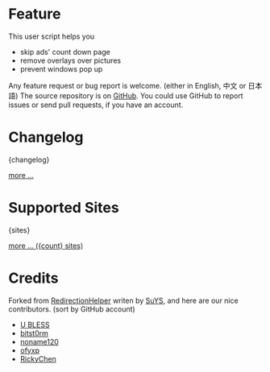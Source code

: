 # Feature

This user script helps you

* skip ads' count down page
* remove overlays over pictures
* prevent windows pop up

Any feature request or bug report is welcome. (either in English, 中文 or 日本語)
The source repository is on [GitHub]. You could use GitHub to report issues or
send pull requests, if you have an account.

# Changelog

{changelog}

[more ...][2]

# Supported Sites

{sites}

[more ... ({count} sites)][3]

# Credits

Forked from [RedirectionHelper] writen by [SuYS], and here are our nice
contributors. (sort by GitHub account)

* [U BLESS](https://github.com/annlabv3)
* [bitst0rm](https://github.com/bitst0rm)
* [noname120](https://github.com/devnoname120)
* [ofyxp](https://github.com/ofyxp)
* [RickyChen](https://github.com/RickyChien)


[1]: https://legnaleurc.github.io/nopicads/configure.html
[2]: https://github.com/legnaleurc/nopicads/blob/master/CHANGELOG.md
[3]: https://github.com/legnaleurc/nopicads/blob/master/SITES.md
[RedirectionHelper]: http://userscripts.org/scripts/show/69797
[SuYS]: http://userscripts.org/users/SuYS
[GitHub]: https://github.com/legnaleurc/nopicads

